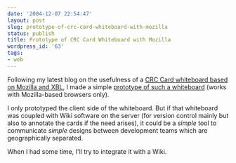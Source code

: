 ```yaml
---
date: '2004-12-07 22:54:47'
layout: post
slug: prototype-of-crc-card-whiteboard-with-mozilla
status: publish
title: Prototype of CRC Card Whiteboard with Mozilla
wordpress_id: '63'
tags:
- web
---
```


Following my latest blog on the usefulness of a [CRC Card whiteboard based on Mozilla and XBL](http://www.jmesnil.net/weblog/2004/12/crc-card-based-extension-with-mozilla.html), I made a simple [prototype of such a whiteboard](http://jmesnil.net/xbl/crc.html) (works with Mozilla-based browsers only).  

I only prototyped the client side of the whiteboard. But if that whiteboard was coupled with Wiki software on the server (for version control mainly but also to annotate the cards if the need arises), it could be a _simple_ tool to communicate _simple_ designs between development teams which are geographically separated.




When I had some time, I'll try to integrate it with a Wiki.
